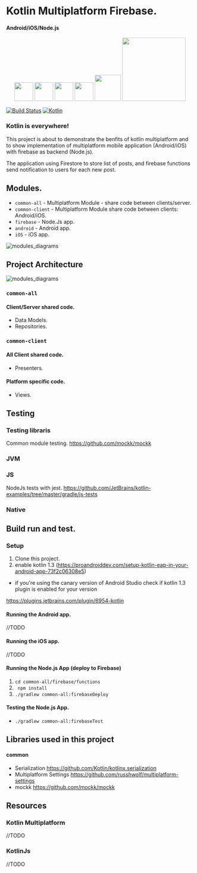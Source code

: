# Kotlin Multiplatform Firebase.

####  Android/iOS/Node.js

<p align="center">
  <img src="https://upload.wikimedia.org/wikipedia/commons/7/74/Kotlin-logo.svg" width="50">
  <img src="https://upload.wikimedia.org/wikipedia/commons/d/db/Android_robot_2014.svg" width="50">
  <img src="https://upload.wikimedia.org/wikipedia/commons/6/66/Apple_iOS_logo.svg" width="50">
  <img src="https://upload.wikimedia.org/wikipedia/commons/6/6a/JavaScript-logo.png" width="50">
  <img src="https://upload.wikimedia.org/wikipedia/commons/d/d9/Node.js_logo.svg" width="70">
  <img src="https://upload.wikimedia.org/wikipedia/commons/4/42/Firebase_logo1.png" width="170">
</p>

[![Build Status](https://travis-ci.org/RubyLichtenstein/Kotlin-Multiplatform-Firebase.svg?branch=master)](https://travis-ci.org/RubyLichtenstein/Kotlin-Multiplatform-Firebase)
[![Kotlin](https://img.shields.io/badge/kotlin-1.3.0-blue.svg)](http://kotlinlang.org)


### Kotlin is everywhere!

This project is about to demonstrate the benfits of kotlin multiplatform and to show implementation of multiplatform mobile application (Android/iOS) with firebase as backend (Node.js).

The application using Firestore to store list of posts, and firebase functions send notification to users for each new post. 

## Modules.

- `common-all` - Multiplatform Module - share code between clients/server.
- `common-client` - Multiplatform Module share code between clients: Android/iOS. 
- `firebase` - Node.Js app.
- `android` - Android app.
- `iOS` - iOS app.

![modules_diagrams](https://github.com/RubyLichtenstein/Kotlin-Multiplatform-Firebase/blob/master/diagrams/modules.svg)



## Project Architecture

![modules_diagrams](https://github.com/RubyLichtenstein/Kotlin-Multiplatform-Firebase/blob/master/diagrams/arch.svg)

### `common-all`

#### Client/Server shared code.
- Data Models.
- Repositories.

### `common-client`

#### All Client shared code.
- Presenters. 

#### Platform specific code.
- Views.

## Testing

### Testing libraris
Common module testing.
https://github.com/mockk/mockk

### JVM
### JS

NodeJs tests with jest.
https://github.com/JetBrains/kotlin-examples/tree/master/gradle/js-tests

### Native

## Build run and test. 

### Setup
1. Clone this project.
2. enable kotlin 1.3 (https://proandroiddev.com/setup-kotlin-eap-in-your-android-app-73f2c06308e5)

- if you're using the canary version of Android Studio
 check if kotlin 1.3 plugin is enabled for your version
 
 https://plugins.jetbrains.com/plugin/6954-kotlin

#### Running the Android app.
//TODO

#### Running the iOS app.
//TODO

#### Running the Node.js App (deploy to Firebase)

1. `cd common-all/firebase/functions`
2. ` npm install`
3. `./gradlew common-all:firebaseDeploy`

#### Testing the Node.js App.
- `./gradlew common-all:firebaseTest`

## Libraries used in this project

#### common

- Serialization https://github.com/Kotlin/kotlinx.serialization
- Multiplatform Settings https://github.com/russhwolf/multiplatform-settings
- mockk https://github.com/mockk/mockk

## Resources

### Kotlin Multiplatform
//TODO

### KotlinJs
//TODO
